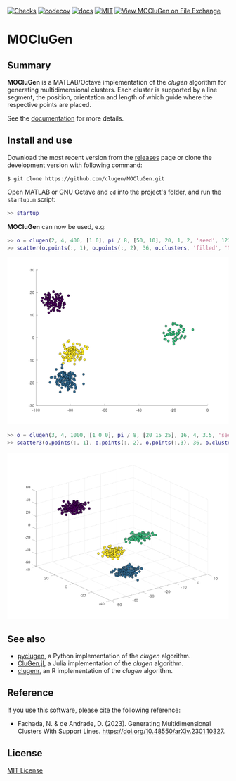 [![Checks](https://github.com/clugen/MOCluGen/actions/workflows/tests.yml/badge.svg)](https://github.com/clugen/MOCluGen/actions/workflows/tests.yml)
[![codecov](https://codecov.io/gh/clugen/MOCluGen/branch/main/graph/badge.svg?token=5EWC7L6J3T)](https://codecov.io/gh/clugen/MOCluGen)
[![docs](https://img.shields.io/badge/docs-latest-blue.svg)](https://clugen.github.io/MOCluGen/)
[![MIT](https://img.shields.io/badge/license-MIT-yellowgreen.svg)](https://tldrlegal.com/license/mit-license)
[![View MOCluGen on File Exchange](https://www.mathworks.com/matlabcentral/images/matlab-file-exchange.svg)](https://www.mathworks.com/matlabcentral/fileexchange/123960-moclugen)

# MOCluGen

## Summary

**MOCluGen** is a MATLAB/Octave implementation of the *clugen* algorithm for
generating multidimensional clusters. Each cluster is supported by a line
segment, the position, orientation and length of which guide where the
respective points are placed.

See the [documentation](https://clugen.github.io/MOCluGen/) for more details.

## Install and use

Download the most recent version from the
[releases](https://github.com/clugen/MOCluGen/releases/latest) page or clone the
development version with following command:

```text
$ git clone https://github.com/clugen/MOCluGen.git
```

Open MATLAB or GNU Octave and `cd` into the project's folder, and run the
`startup.m` script:

```matlab
>> startup
```

**MOCluGen** can now be used, e.g:

```matlab
>> o = clugen(2, 4, 400, [1 0], pi / 8, [50, 10], 20, 1, 2, 'seed', 123);
>> scatter(o.points(:, 1), o.points(:, 2), 36, o.clusters, 'filled', 'MarkerEdgeColor', 'k');
```

![Example 2D](https://github.com/clugen/.github/blob/main/images/example2d_moc.png?raw=true)

```matlab
>> o = clugen(3, 4, 1000, [1 0 0], pi / 8, [20 15 25], 16, 4, 3.5, 'seed', 123);
>> scatter3(o.points(:, 1), o.points(:, 2), o.points(:,3), 36, o.clusters, 'filled', 'MarkerEdgeColor', 'k');
```

![Example 3D](https://github.com/clugen/.github/blob/main/images/example3d_moc.png?raw=true)

## See also

* [pyclugen](https://github.com/clugen/pyclugen/), a Python implementation of
  the *clugen* algorithm.
* [CluGen.jl](https://github.com/clugen/CluGen.jl/), a Julia implementation of
  the *clugen* algorithm.
* [clugenr](https://github.com/clugen/clugenr/), an R implementation
  of the *clugen* algorithm.

## Reference

If you use this software, please cite the following reference:

* Fachada, N. & de Andrade, D. (2023). Generating Multidimensional Clusters With
  Support Lines. <https://doi.org/10.48550/arXiv.2301.10327>.

## License

[MIT License](LICENSE)

